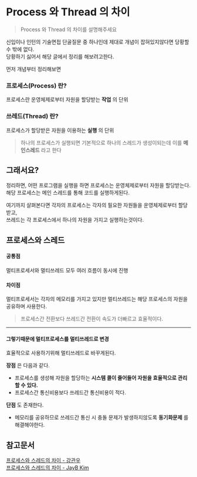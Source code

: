 # Process 와 Thread 의 차이

> Process 와 Thread 의 차이를 설명해주세요

신입이나 인턴의 기술면접 단골질문 중 하나인데 제대로 개념이 잡혀있지않다면 당황할 수 밖에 없다.  
당황하기 싫어서 해당 글에서 정리를 해보려고한다.

먼저 개념부터 정리해보면

### 프로세스(Process) 란?
프로세스란 운영체제로부터 자원을 할당받는 **작업** 의 단위

### 쓰레드(Thread) 란?
프로세스가 할당받은 자원을 이용하는 **실행** 의 단위  
> 하나의 프로세스가 실행되면 기본적으로 하나의 스레드가 생성이되는데 이를 **메인스레드** 라고 한다

## 그래서요?
정리하면, 어떤 프로그램을 실행을 하면 프로세스는 운영체제로부터 자원을 할당받는다.
해당 프로세스는 메인 스레드를 통해 코드를 실행하게된다.

여기까지 살펴본다면 각자의 프로세스는 각자의 필요한 자원들을 운영체제로부터 할당받고,  
쓰레드는 각 프로세스에서 하나의 자원을 가지고 실행하는것이다.

## 프로세스와 스레드
#### 공통점
멀티프로세서와 멀티쓰레드 모두 여러 흐름이 동시에 진행
#### 차이점
멀티프로세서는 각자의 메모리를 가지고 있지만 멀티쓰레드는 해당 프로세스의 자원을 공유하며 사용한다.  
> 프로세스간 전환보다 쓰레드간 전환이 속도가 더빠르고 효율적이다.

---

#### 그렇기때문에 멀티프로세스를 멀티쓰레드로 변경
효율적으로 사용하기위해 멀티쓰레드로 바꾸게된다.  

**장점** 은 다음과 같다.

* 프로세스를 생성해 자원을 할당하는 **시스템 콜이 줄어들어 자원을 효율적으로 관리할 수 있다.**
* 프로세스간 통신비용보다 쓰레드간 통신비용이 적다.

**단점** 도 존재한다.
* 메모리를 공유하므로 쓰레드간 통신 시 충돌 문제가 발생하지않도록 **동기화문제** 를 해결해야한다.



## 참고문서
[프로세스와 스레드의 차이 - 강관우](https://brunch.co.kr/@kd4/3)  
[프로세스와 스레드의 차이 - JayB Kim](https://jaybdev.net/articles/2017-09/Java-3)
